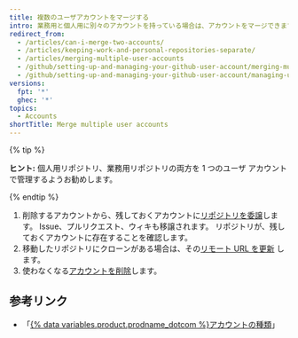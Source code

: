 ```yaml
---
title: 複数のユーザアカウントをマージする
intro: 業務用と個人用に別々のアカウントを持っている場合は、アカウントをマージできます。
redirect_from:
  - /articles/can-i-merge-two-accounts/
  - /articles/keeping-work-and-personal-repositories-separate/
  - /articles/merging-multiple-user-accounts
  - /github/setting-up-and-managing-your-github-user-account/merging-multiple-user-accounts
  - /github/setting-up-and-managing-your-github-user-account/managing-user-account-settings/merging-multiple-user-accounts
versions:
  fpt: '*'
  ghec: '*'
topics:
  - Accounts
shortTitle: Merge multiple user accounts
---
```


{% tip %}

**ヒント:** 個人用リポジトリ、業務用リポジトリの両方を 1 つのユーザ アカウントで管理するようお勧めします。

{% endtip %}

1. 削除するアカウントから、残しておくアカウントに[リポジトリを委譲](/articles/how-to-transfer-a-repository)します。 Issue、プルリクエスト、ウィキも移譲されます。 リポジトリが、残しておくアカウントに存在することを確認します。
2. 移動したリポジトリにクローンがある場合は、その[リモート URL を更新](/github/getting-started-with-github/managing-remote-repositories) します。
3. 使わなくなる[アカウントを削除](/articles/deleting-your-user-account)します。

## 参考リンク

- 「[{% data variables.product.prodname_dotcom %}アカウントの種類](/articles/types-of-github-accounts)」
